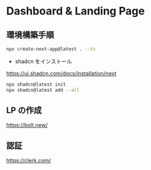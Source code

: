 # Dashboard & Landing Page

## 環境構築手順

```bash
npx create-next-app@latest . --ts
```

- shadcn をインストール

https://ui.shadcn.com/docs/installation/next

```bash
npx shadcn@latest init
npx shadcn@latest add --all
```

## LP の作成

https://bolt.new/

## 認証

https://clerk.com/
